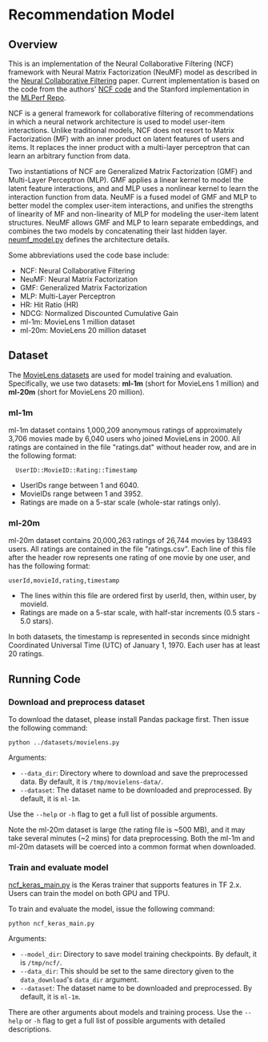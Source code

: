 # Recommendation Model
## Overview
This is an implementation of the Neural Collaborative Filtering (NCF) framework with Neural Matrix Factorization (NeuMF) model as described in the [Neural Collaborative Filtering](https://arxiv.org/abs/1708.05031) paper. Current implementation is based on the code from the authors' [NCF code](https://github.com/hexiangnan/neural_collaborative_filtering) and the Stanford implementation in the [MLPerf Repo](https://github.com/mlperf/reference/tree/master/recommendation/pytorch).

NCF is a general framework for collaborative filtering of recommendations in which a neural network architecture is used to model user-item interactions. Unlike traditional models, NCF does not resort to Matrix Factorization (MF) with an inner product on latent features of users and items. It replaces the inner product with a multi-layer perceptron that can learn an arbitrary function from data.

Two instantiations of NCF are Generalized Matrix Factorization (GMF) and Multi-Layer Perceptron (MLP). GMF applies a linear kernel to model the latent feature interactions, and and MLP uses a nonlinear kernel to learn the interaction function from data. NeuMF is a fused model of GMF and MLP to better model the complex user-item interactions, and unifies the strengths of linearity of MF and non-linearity of MLP for modeling the user-item latent structures. NeuMF allows GMF and MLP to learn separate embeddings, and combines the two models by concatenating their last hidden layer. [neumf_model.py](neumf_model.py) defines the architecture details.

Some abbreviations used the code base include:
  - NCF: Neural Collaborative Filtering
  - NeuMF: Neural Matrix Factorization
  - GMF: Generalized Matrix Factorization
  - MLP: Multi-Layer Perceptron
  - HR: Hit Ratio (HR)
  - NDCG: Normalized Discounted Cumulative Gain
  - ml-1m: MovieLens 1 million dataset
  - ml-20m: MovieLens 20 million dataset

## Dataset
The [MovieLens datasets](http://files.grouplens.org/datasets/movielens/) are used for model training and evaluation. Specifically, we use two datasets: **ml-1m** (short for MovieLens 1 million) and **ml-20m** (short for MovieLens 20 million).

### ml-1m
ml-1m dataset contains 1,000,209 anonymous ratings of approximately 3,706 movies made by 6,040 users who joined MovieLens in 2000. All ratings are contained in the file "ratings.dat" without header row, and are in the following format:
```
  UserID::MovieID::Rating::Timestamp
```
  - UserIDs range between 1 and 6040.
  - MovieIDs range between 1 and 3952.
  - Ratings are made on a 5-star scale (whole-star ratings only).

### ml-20m
ml-20m dataset contains 20,000,263 ratings of 26,744 movies by 138493 users. All ratings are contained in the file "ratings.csv". Each line of this file after the header row represents one rating of one movie by one user, and has the following format:
```
userId,movieId,rating,timestamp
```
  - The lines within this file are ordered first by userId, then, within user, by movieId.
  - Ratings are made on a 5-star scale, with half-star increments (0.5 stars - 5.0 stars).

In both datasets, the timestamp is represented in seconds since midnight Coordinated Universal Time (UTC) of January 1, 1970. Each user has at least 20 ratings.

## Running Code

### Download and preprocess dataset
To download the dataset, please install Pandas package first. Then issue the following command:
```
python ../datasets/movielens.py
```
Arguments:
  * `--data_dir`: Directory where to download and save the preprocessed data. By default, it is `/tmp/movielens-data/`.
  * `--dataset`: The dataset name to be downloaded and preprocessed. By default, it is `ml-1m`.

Use the `--help` or `-h` flag to get a full list of possible arguments.

Note the ml-20m dataset is large (the rating file is ~500 MB), and it may take several minutes (~2 mins) for data preprocessing.
Both the ml-1m and ml-20m datasets will be coerced into a common format when downloaded.

### Train and evaluate model

[ncf_keras_main.py](ncf_keras_main.py) is the Keras trainer that supports
features in TF 2.x. Users can train the model on both GPU and TPU.

To train and evaluate the model, issue the following command:
```
python ncf_keras_main.py
```
Arguments:
  * `--model_dir`: Directory to save model training checkpoints. By default, it is `/tmp/ncf/`.
  * `--data_dir`: This should be set to the same directory given to the `data_download`'s `data_dir` argument.
  * `--dataset`: The dataset name to be downloaded and preprocessed. By default, it is `ml-1m`.

There are other arguments about models and training process. Use the `--help` or `-h` flag to get a full list of possible arguments with detailed descriptions.
